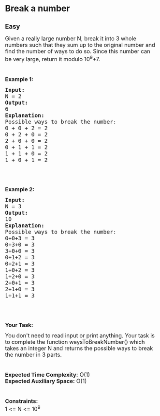 # Break a number
## Easy
<div class="problems_problem_content__Xm_eO"><p><span style="font-size:18px">Given a really large number N, break it into 3 whole numbers such that they sum up to the original number and find the number of ways to do so. Since this number can be very large, return it modulo 10<sup>9</sup>+7.&nbsp;</span></p>

<p>&nbsp;</p>

<p><span style="font-size:18px"><strong>Example 1:</strong></span></p>

<pre><span style="font-size:18px"><strong>Input:</strong>
N = 2
<strong>Output:</strong>
6
<strong>Explanation:</strong>
Possible ways to break the number:
0 + 0 + 2 = 2 
0 + 2 + 0 = 2
2 + 0 + 0 = 2
0 + 1 + 1 = 2
1 + 1 + 0 = 2
1 + 0 + 1 = 2
</span></pre>

<p>&nbsp;</p>

<p>&nbsp;</p>

<p><span style="font-size:18px"><strong>Example 2:</strong></span></p>

<pre><span style="font-size:18px"><strong>Input:</strong>
N = 3
<strong>Output:</strong>
10
<strong>Explanation:</strong>
Possible ways to break the number:
0+0+3 = 3
0+3+0 = 3
3+0+0 = 3
0+1+2 = 3
0+2+1 = 3
1+0+2 = 3
1+2+0 = 3
2+0+1 = 3
2+1+0 = 3
1+1+1 = 3</span></pre>

<p>&nbsp;</p>

<p>&nbsp;</p>

<p><strong><span style="font-size:18px">Your Task:</span></strong></p>

<p><span style="font-size:18px">You don't need to read input or print anything. Your task is to complete the function waysToBreakNumber() which takes an integer N and returns the possible ways to break the number in 3 parts.</span></p>

<p>&nbsp;</p>

<p><span style="font-size:18px"><strong>Expected Time Complexity:</strong> O(1)<br>
<strong>Expected Auxiliary Space:</strong> O(1)</span></p>

<p>&nbsp;</p>

<p><span style="font-size:18px"><strong>Constraints:</strong><br>
1 &lt;= N &lt;= 10<sup>9</sup></span></p>

<p>&nbsp;</p>
</div>